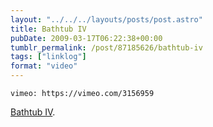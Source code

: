 ```yaml
---
layout: "../../../layouts/posts/post.astro"
title: Bathtub IV
pubDate: 2009-03-17T06:22:38+00:00
tumblr_permalink: /post/87185626/bathtub-iv
tags: ["linklog"]
format: "video"
---
```


`vimeo: https://vimeo.com/3156959`

[Bathtub IV][1].

[1]: https://vimeo.com/3156959
